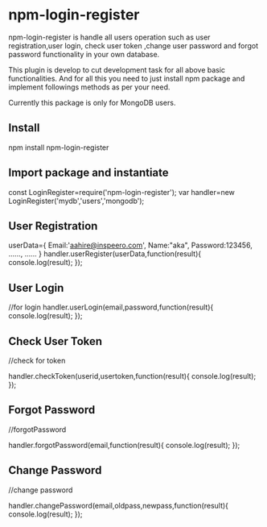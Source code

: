# npm-login-register

npm-login-register is handle all users operation such as user registration,user login, check user token ,change user password and forgot password functionality in your own database.

This plugin is develop to cut development task for all above basic functionalities. 
And for all this you need to just install npm package and implement followings methods as per your need.

Currently this package is only for MongoDB users.

## Install
  npm install npm-login-register
  
## Import package and instantiate

const LoginRegister=require('npm-login-register');
var handler=new LoginRegister('mydb','users','mongodb');

## User Registration

userData={
    Email:'aahire@inspeero.com',
    Name:"aka",
    Password:123456,
    ......,
    ......
}
handler.userRegister(userData,function(result){
    console.log(result);
});

## User Login
//for login
handler.userLogin(email,password,function(result){
    console.log(result);
});

## Check User Token
//check for token

handler.checkToken(userid,usertoken,function(result){
    console.log(result);
});

## Forgot Password
//forgotPassword

handler.forgotPassword(email,function(result){
    console.log(result);
});

## Change Password
//change password

handler.changePassword(email,oldpass,newpass,function(result){
    console.log(result);
});
